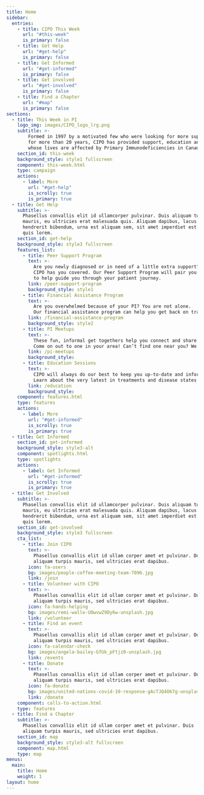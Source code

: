 ```yaml
---
title: Home
sidebar:
  entries:
    - title: CIPO This Week
      url: "#this-week"
      is_primary: false
    - title: Get Help
      url: "#get-help"
      is_primary: false
    - title: Get Informed
      url: "#get-informed"
      is_primary: false
    - title: Get involved
      url: "#get-involved"
      is_primary: false
    - title: Find a Chapter
      url: "#map"
      is_primary: false
sections:
  - title: This Week in PI
    logo_img: images/CIPO_logo_lrg.png
    subtitle: >-
        Formed in 1997 by a motivated few who were looking for more support and information, 
        for more than 20 years, CIPO has provided support, education and advocacy for patients and families 
        whose lives are affected by Primary Immunodeficiencies in Canada.
    section_id: this-week
    background_style: style1 fullscreen
    component: this-week.html
    type: campaign
    actions:
      - label: More
        url: "#get-help"
        is_scrolly: true
        is_primary: true
  - title: Get Help
    subtitle: >-
      Phasellus convallis elit id ullamcorper pulvinar. Duis aliquam turpis
      mauris, eu ultricies erat malesuada quis. Aliquam dapibus, lacus eget
      hendrerit bibendum, urna est aliquam sem, sit amet imperdiet est velit
      quis lorem.
    section_id: get-help
    background_style: style3 fullscreen
    features_list:
      - title: Peer Support Program
        text: >-
          Are you newly diagnosed or in need of a little extra support? 
          CIPO has you covered. Our Peer Support Program will pair you with a specially trained coach, 
          to help guide you through your patient journey.
        link: /peer-support-program
        background_style: style1
      - title: Financial Assistance Program
        text: >-
          Are you overwhelmed because of your PI? You are not alone. 
          Our financial assistance program can help you get back on track.
        link: /financial-assistance-program
        background_style: style2
      - title: PI Meetups
        text: >-
          These fun, informal get togethers help you connect and share with others who understand exactly what you are experiencing. 
          Come on out to one in your area! Can’t find one near you? We’ll give you everything you need to get you started.
        link: /pi-meetups
        background_style:
      - title: Education Sessions
        text: >-
          CIPO will always do our best to keep you up-to-date and informed. 
          Learn about the very latest in treatments and disease states regarding PI.
        link: /education
        background_style:
    component: features.html
    type: features
    actions:
      - label: More
        url: "#get-informed"
        is_scrolly: true
        is_primary: true
  - title: Get Informed
    section_id: get-informed
    background_style: style3-alt
    component: spotlights.html
    type: spotlights
    actions:
      - label: Get Informed 
        url: "#get-informed"
        is_scrolly: true
        is_primary: true
  - title: Get Involved
    subtitle: >-
      Phasellus convallis elit id ullamcorper pulvinar. Duis aliquam turpis
      mauris, eu ultricies erat malesuada quis. Aliquam dapibus, lacus eget
      hendrerit bibendum, urna est aliquam sem, sit amet imperdiet est velit
      quis lorem.
    section_id: get-involved
    background_style: style3 fullscreen
    cta_list:
      - title: Join CIPO
        text: >-
          Phasellus convallis elit id ullam corper amet et pulvinar. Duis
          aliquam turpis mauris, sed ultricies erat dapibus.
        icon: fa-users
        bg: images/people-coffee-meeting-team-7096.jpg
        link: /join
      - title: Volunteer with CIPO
        text: >-
          Phasellus convallis elit id ullam corper amet et pulvinar. Duis
          aliquam turpis mauris, sed ultricies erat dapibus.
        icon: fa-hands-helping
        bg: images/remi-walle-UOwvwZ9Dy6w-unsplash.jpg
        link: /volunteer
      - title: Find an event
        text: >-
          Phasellus convallis elit id ullam corper amet et pulvinar. Duis
          aliquam turpis mauris, sed ultricies erat dapibus.
        icon: fa-calendar-check
        bg: images/angela-bailey-GfUk_pFtjz0-unsplash.jpg
        link: /events
      - title: Donate
        text: >-
          Phasellus convallis elit id ullam corper amet et pulvinar. Duis
          aliquam turpis mauris, sed ultricies erat dapibus.
        icon: fa-donate
        bg: images/united-nations-covid-19-response-gAcTJQ4O67g-unsplash.gif
        link: /donate
    component: calls-to-action.html
    type: features
  - title: Find a Chapter
    subtitle: >-
      Phasellus convallis elit id ullam corper amet et pulvinar. Duis
      aliquam turpis mauris, sed ultricies erat dapibus.
    section_id: map
    background_style: style3-alt fullscreen
    component: map.html
    type: map
menus:
  main:
    title: Home
    weight: 1
layout: home
---
```

